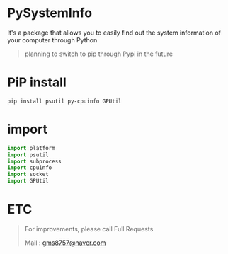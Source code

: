 # PySystemInfo
It's a package that allows you to easily find out the system information of your computer through Python

> planning to switch to pip through Pypi in the future
# PiP install
```
pip install psutil py-cpuinfo GPUtil
```
# import
```python
import platform
import psutil
import subprocess
import cpuinfo
import socket
import GPUtil
```
# ETC
> For improvements, please call Full Requests
> 
> Mail : gms8757@naver.com
